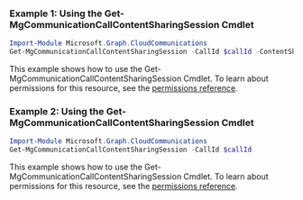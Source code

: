 ### Example 1: Using the Get-MgCommunicationCallContentSharingSession Cmdlet
```powershell
Import-Module Microsoft.Graph.CloudCommunications
Get-MgCommunicationCallContentSharingSession -CallId $callId -ContentSharingSessionId $contentSharingSessionId
```
This example shows how to use the Get-MgCommunicationCallContentSharingSession Cmdlet.
To learn about permissions for this resource, see the [permissions reference](/graph/permissions-reference).
### Example 2: Using the Get-MgCommunicationCallContentSharingSession Cmdlet
```powershell
Import-Module Microsoft.Graph.CloudCommunications
Get-MgCommunicationCallContentSharingSession -CallId $callId
```
This example shows how to use the Get-MgCommunicationCallContentSharingSession Cmdlet.
To learn about permissions for this resource, see the [permissions reference](/graph/permissions-reference).
